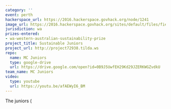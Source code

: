 ```yaml
---
category: ''
event: perth
hackerspace_url: https://2016.hackerspace.govhack.org/node/1241
image_url: https://2016.hackerspace.govhack.org/sites/default/files/field/image/Sustainable%20Juniors.JPG
jurisdiction: wa
prizes-entered:
- wa-western-australian-sustainability-prize
project_title: Sustainable Juniors
project_url: http://project72938.tilda.ws
repo:
  name: MC Juniors
  type: google-drive
  url: https://drive.google.com/open?id=0B9J5UwfEH29Kd29JZERKWGZvdkU
team_name: MC Juniors
video:
  type: youtube
  url: https://youtu.be/afAEWyI6_BM
---
```


The juniors (